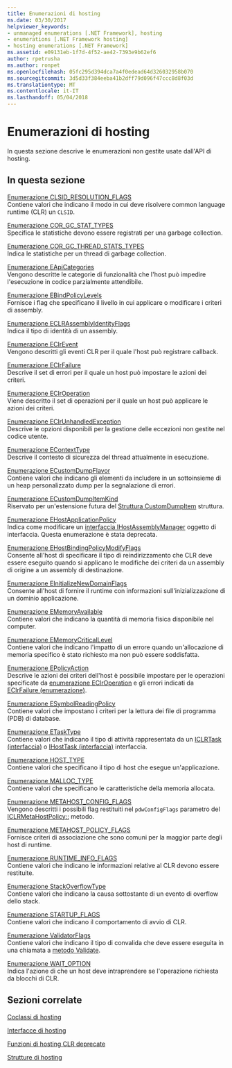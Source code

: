 ```yaml
---
title: Enumerazioni di hosting
ms.date: 03/30/2017
helpviewer_keywords:
- unmanaged enumerations [.NET Framework], hosting
- enumerations [.NET Framework hosting]
- hosting enumerations [.NET Framework]
ms.assetid: e09131eb-1f7d-4f52-ae42-7393e9b62ef6
author: rpetrusha
ms.author: ronpet
ms.openlocfilehash: 05fc295d394dca7a4f0edead64d326032958b070
ms.sourcegitcommit: 3d5d33f384eeba41b2dff79d096f47ccc8d8f03d
ms.translationtype: MT
ms.contentlocale: it-IT
ms.lasthandoff: 05/04/2018
---
```

# <a name="hosting-enumerations"></a>Enumerazioni di hosting
In questa sezione descrive le enumerazioni non gestite usate dall'API di hosting.  
  
## <a name="in-this-section"></a>In questa sezione  
 [Enumerazione CLSID_RESOLUTION_FLAGS](../../../../docs/framework/unmanaged-api/hosting/clsid-resolution-flags-enumeration.md)  
 Contiene valori che indicano il modo in cui deve risolvere common language runtime (CLR) un `CLSID`.  
  
 [Enumerazione COR_GC_STAT_TYPES](../../../../docs/framework/unmanaged-api/hosting/cor-gc-stat-types-enumeration.md)  
 Specifica le statistiche devono essere registrati per una garbage collection.  
  
 [Enumerazione COR_GC_THREAD_STATS_TYPES](../../../../docs/framework/unmanaged-api/hosting/cor-gc-thread-stats-types-enumeration.md)  
 Indica le statistiche per un thread di garbage collection.  
  
 [Enumerazione EApiCategories](../../../../docs/framework/unmanaged-api/hosting/eapicategories-enumeration.md)  
 Vengono descritte le categorie di funzionalità che l'host può impedire l'esecuzione in codice parzialmente attendibile.  
  
 [Enumerazione EBindPolicyLevels](../../../../docs/framework/unmanaged-api/hosting/ebindpolicylevels-enumeration.md)  
 Fornisce i flag che specificano il livello in cui applicare o modificare i criteri di assembly.  
  
 [Enumerazione ECLRAssemblyIdentityFlags](../../../../docs/framework/unmanaged-api/hosting/eclrassemblyidentityflags-enumeration.md)  
 Indica il tipo di identità di un assembly.  
  
 [Enumerazione EClrEvent](../../../../docs/framework/unmanaged-api/hosting/eclrevent-enumeration.md)  
 Vengono descritti gli eventi CLR per il quale l'host può registrare callback.  
  
 [Enumerazione EClrFailure](../../../../docs/framework/unmanaged-api/hosting/eclrfailure-enumeration.md)  
 Descrive il set di errori per il quale un host può impostare le azioni dei criteri.  
  
 [Enumerazione EClrOperation](../../../../docs/framework/unmanaged-api/hosting/eclroperation-enumeration.md)  
 Viene descritto il set di operazioni per il quale un host può applicare le azioni dei criteri.  
  
 [Enumerazione EClrUnhandledException](../../../../docs/framework/unmanaged-api/hosting/eclrunhandledexception-enumeration.md)  
 Descrive le opzioni disponibili per la gestione delle eccezioni non gestite nel codice utente.  
  
 [Enumerazione EContextType](../../../../docs/framework/unmanaged-api/hosting/econtexttype-enumeration.md)  
 Descrive il contesto di sicurezza del thread attualmente in esecuzione.  
  
 [Enumerazione ECustomDumpFlavor](../../../../docs/framework/unmanaged-api/hosting/ecustomdumpflavor-enumeration.md)  
 Contiene valori che indicano gli elementi da includere in un sottoinsieme di un heap personalizzato dump per la segnalazione di errori.  
  
 [Enumerazione ECustomDumpItemKind](../../../../docs/framework/unmanaged-api/hosting/ecustomdumpitemkind-enumeration.md)  
 Riservato per un'estensione futura del [Struttura CustomDumpItem](../../../../docs/framework/unmanaged-api/hosting/customdumpitem-structure.md) struttura.  
  
 [Enumerazione EHostApplicationPolicy](../../../../docs/framework/unmanaged-api/hosting/ehostapplicationpolicy-enumeration.md)  
 Indica come modificare un [interfaccia IHostAssemblyManager](../../../../docs/framework/unmanaged-api/hosting/ihostassemblymanager-interface.md) oggetto di interfaccia. Questa enumerazione è stata deprecata.  
  
 [Enumerazione EHostBindingPolicyModifyFlags](../../../../docs/framework/unmanaged-api/hosting/ehostbindingpolicymodifyflags-enumeration.md)  
 Consente all'host di specificare il tipo di reindirizzamento che CLR deve essere eseguito quando si applicano le modifiche dei criteri da un assembly di origine a un assembly di destinazione.  
  
 [Enumerazione EInitializeNewDomainFlags](../../../../docs/framework/unmanaged-api/hosting/einitializenewdomainflags-enumeration.md)  
 Consente all'host di fornire il runtime con informazioni sull'inizializzazione di un dominio applicazione.  
  
 [Enumerazione EMemoryAvailable](../../../../docs/framework/unmanaged-api/hosting/ememoryavailable-enumeration.md)  
 Contiene valori che indicano la quantità di memoria fisica disponibile nel computer.  
  
 [Enumerazione EMemoryCriticalLevel](../../../../docs/framework/unmanaged-api/hosting/ememorycriticallevel-enumeration.md)  
 Contiene valori che indicano l'impatto di un errore quando un'allocazione di memoria specifico è stato richiesto ma non può essere soddisfatta.  
  
 [Enumerazione EPolicyAction](../../../../docs/framework/unmanaged-api/hosting/epolicyaction-enumeration.md)  
 Descrive le azioni dei criteri dell'host è possibile impostare per le operazioni specificate da [enumerazione EClrOperation](../../../../docs/framework/unmanaged-api/hosting/eclroperation-enumeration.md) e gli errori indicati da [EClrFailure (enumerazione)](../../../../docs/framework/unmanaged-api/hosting/eclrfailure-enumeration.md).  
  
 [Enumerazione ESymbolReadingPolicy](../../../../docs/framework/unmanaged-api/hosting/esymbolreadingpolicy-enumeration.md)  
 Contiene valori che impostano i criteri per la lettura dei file di programma (PDB) di database.  
  
 [Enumerazione ETaskType](../../../../docs/framework/unmanaged-api/hosting/etasktype-enumeration.md)  
 Contiene valori che indicano il tipo di attività rappresentata da un [ICLRTask (interfaccia)](../../../../docs/framework/unmanaged-api/hosting/iclrtask-interface.md) o [IHostTask (interfaccia)](../../../../docs/framework/unmanaged-api/hosting/ihosttask-interface.md) interfaccia.  
  
 [Enumerazione HOST_TYPE](../../../../docs/framework/unmanaged-api/hosting/host-type-enumeration.md)  
 Contiene valori che specificano il tipo di host che esegue un'applicazione.  
  
 [Enumerazione MALLOC_TYPE](../../../../docs/framework/unmanaged-api/hosting/malloc-type-enumeration.md)  
 Contiene valori che specificano le caratteristiche della memoria allocata.  
  
 [Enumerazione METAHOST_CONFIG_FLAGS](../../../../docs/framework/unmanaged-api/hosting/metahost-config-flags-enumeration.md)  
 Vengono descritti i possibili flag restituiti nel `pdwConfigFlags` parametro del [ICLRMetaHostPolicy::](../../../../docs/framework/unmanaged-api/hosting/iclrmetahostpolicy-getrequestedruntime-method.md) metodo.  
  
 [Enumerazione METAHOST_POLICY_FLAGS](../../../../docs/framework/unmanaged-api/hosting/metahost-policy-flags-enumeration.md)  
 Fornisce criteri di associazione che sono comuni per la maggior parte degli host di runtime.  
  
 [Enumerazione RUNTIME_INFO_FLAGS](../../../../docs/framework/unmanaged-api/hosting/runtime-info-flags-enumeration.md)  
 Contiene valori che indicano le informazioni relative al CLR devono essere restituite.  
  
 [Enumerazione StackOverflowType](../../../../docs/framework/unmanaged-api/hosting/stackoverflowtype-enumeration.md)  
 Contiene valori che indicano la causa sottostante di un evento di overflow dello stack.  
  
 [Enumerazione STARTUP_FLAGS](../../../../docs/framework/unmanaged-api/hosting/startup-flags-enumeration.md)  
 Contiene valori che indicano il comportamento di avvio di CLR.  
  
 [Enumerazione ValidatorFlags](../../../../docs/framework/unmanaged-api/hosting/validatorflags-enumeration.md)  
 Contiene valori che indicano il tipo di convalida che deve essere eseguita in una chiamata a [metodo Validate](../../../../docs/framework/unmanaged-api/hosting/iclrvalidator-validate-method.md).  
  
 [Enumerazione WAIT_OPTION](../../../../docs/framework/unmanaged-api/hosting/wait-option-enumeration.md)  
 Indica l'azione di che un host deve intraprendere se l'operazione richiesta da blocchi di CLR.  
  
## <a name="related-sections"></a>Sezioni correlate  
 [Coclassi di hosting](../../../../docs/framework/unmanaged-api/hosting/hosting-coclasses.md)  
  
 [Interfacce di hosting](../../../../docs/framework/unmanaged-api/hosting/hosting-interfaces.md)  
  
 [Funzioni di hosting CLR deprecate](../../../../docs/framework/unmanaged-api/hosting/deprecated-clr-hosting-functions.md)  
  
 [Strutture di hosting](../../../../docs/framework/unmanaged-api/hosting/hosting-structures.md)
